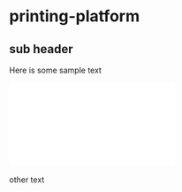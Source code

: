 # printing-platform

## sub header
Here is some sample text

![ScreenShot](/Images/Fig_2.pdf)

other text
